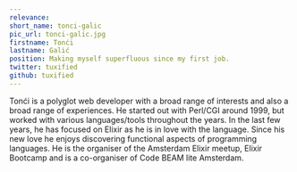 ```yaml
---
relevance: 
short_name: tonci-galic
pic_url: tonci-galic.jpg
firstname: Tonći
lastname: Galić
position: Making myself superfluous since my first job.
twitter: tuxified
github: tuxified
---
```

<p>Tonći is a polyglot web developer with a broad range of interests and also a broad range of experiences. He started out with Perl/CGI around 1999, but worked with various languages/tools throughout the years. In the last few years, he has focused on Elixir as he is in love with the language. Since his new love he enjoys discovering functional aspects of programming languages. He is the organiser of the Amsterdam Elixir meetup, Elixir Bootcamp and is a co-organiser of Code BEAM lite Amsterdam.
</p>
